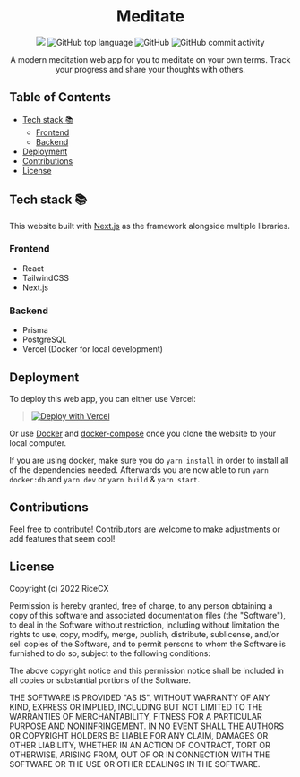<h1 align=center>Meditate</h1>
<p align=center>
  <img src="https://img.shields.io/github/checks-status/RiceCX/Meditate/master?style=for-the-badge" />
  <img alt="GitHub top language" src="https://img.shields.io/github/languages/top/RiceCX/Meditate?style=for-the-badge">
  <img alt="GitHub" src="https://img.shields.io/github/license/RiceCX/Meditate?style=for-the-badge">
  <img alt="GitHub commit activity" src="https://img.shields.io/github/commit-activity/m/RiceCX/Meditate?style=for-the-badge">
</p>
<p align=center>A modern meditation web app for you to meditate on your own terms. Track your progress and share your thoughts with others. </p>

## Table of Contents
- [Tech stack 📚](#tech-stack---)
  * [Frontend](#frontend)
  * [Backend](#backend)
- [Deployment](#deployment)
- [Contributions](#contributions)
- [License](#license)

## Tech stack 📚
This website built with [Next.js]() as the framework alongside multiple libraries.

### Frontend
- React
- TailwindCSS
- Next.js

### Backend
- Prisma
- PostgreSQL
- Vercel (Docker for local development)

## Deployment
To deploy this web app, you can either use Vercel:

> [![Deploy with Vercel](https://vercel.com/button)](https://vercel.com/new/clone?repository-url=https%3A%2F%2Fgithub.com%2FRiceCX%2FMeditate&env=POSTGRES_USER,POSTGRES_PASSWORD,POSTGRES_DB,DB_HOST,DB_PORT,DB_SCHEMA&envDescription=Postgres%20authentication)

Or use [Docker]() and [docker-compose]() once you clone the website to your local computer.

If you are using docker, make sure you do `yarn install` in order to install all of the dependencies needed.
Afterwards you are now able to run `yarn docker:db` and `yarn dev` or `yarn build` & `yarn start`.


## Contributions
Feel free to contribute! Contributors are welcome to make adjustments or add features that seem cool!

## License
Copyright (c) 2022 RiceCX

Permission is hereby granted, free of charge, to any person obtaining a copy
of this software and associated documentation files (the "Software"), to deal
in the Software without restriction, including without limitation the rights
to use, copy, modify, merge, publish, distribute, sublicense, and/or sell
copies of the Software, and to permit persons to whom the Software is
furnished to do so, subject to the following conditions:

The above copyright notice and this permission notice shall be included in all
copies or substantial portions of the Software.

THE SOFTWARE IS PROVIDED "AS IS", WITHOUT WARRANTY OF ANY KIND, EXPRESS OR
IMPLIED, INCLUDING BUT NOT LIMITED TO THE WARRANTIES OF MERCHANTABILITY,
FITNESS FOR A PARTICULAR PURPOSE AND NONINFRINGEMENT. IN NO EVENT SHALL THE
AUTHORS OR COPYRIGHT HOLDERS BE LIABLE FOR ANY CLAIM, DAMAGES OR OTHER
LIABILITY, WHETHER IN AN ACTION OF CONTRACT, TORT OR OTHERWISE, ARISING FROM,
OUT OF OR IN CONNECTION WITH THE SOFTWARE OR THE USE OR OTHER DEALINGS IN THE
SOFTWARE.
